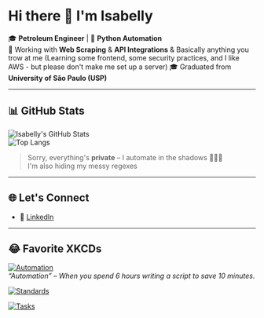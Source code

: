 
# Hi there 👋 I'm Isabelly

🎓 **Petroleum Engineer** | 🐍 **Python Automation**  
💼 Working with **Web Scraping** & **API Integrations**  & Basically anything you trow at me
(Learning some frontend, some security practices, and I like AWS - but please don't make me set up a server)
🎓 Graduated from **University of São Paulo (USP)**

---

## 📊 GitHub Stats

![Isabelly's GitHub Stats](https://github-readme-stats.vercel.app/api?username=isabellybaldo&show_icons=true&theme=radical)  
![Top Langs](https://github-readme-stats.vercel.app/api/top-langs/?username=isabellybaldo&layout=compact&theme=radical)

> Sorry, everything's **private** – I automate in the shadows 🕵️‍♀️🐍  
> I'm also hiding my messy regexes

---

## 🌐 Let's Connect

- 💼 [LinkedIn](https://www.linkedin.com/in/isabelly-baldo-8aa527182?utm_source=share&utm_campaign=share_via&utm_content=profile)

---

## 😂 Favorite XKCDs

[![Automation](https://imgs.xkcd.com/comics/automation.png)](https://xkcd.com/1319/)  
*“Automation” – When you spend 6 hours writing a script to save 10 minutes.*

[![Standards](https://imgs.xkcd.com/comics/standards.png)](https://xkcd.com/927/)  

[![Tasks](https://imgs.xkcd.com/comics/tasks.png)](https://xkcd.com/1425/)  


